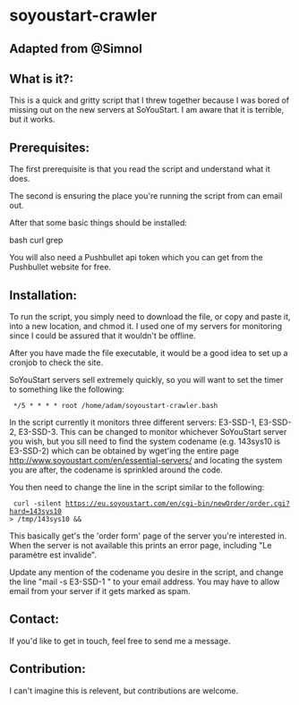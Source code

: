 soyoustart-crawler
==================

Adapted from @Simnol
--------------------

What is it?:
------------

This is a quick and gritty script that I threw together because I was bored of missing out on the new servers at SoYouStart. I am aware that it is terrible, but it works.

Prerequisites:
--------------

The first prerequisite is that you read the script and understand what it does.

The second is ensuring the place you're running the script from can email out.

After that some basic things should be installed:

bash
curl
grep

You will also need a Pushbullet api token which you can get from the Pushbullet website for free.

Installation:
-------------

To run the script, you simply need to download the file, or copy and paste it, into a new location, and chmod it. I used one of my servers for monitoring since I could be assured that it wouldn't be offline.

After you have made the file executable, it would be a good idea to set up a cronjob to check the site.

SoYouStart servers sell extremely quickly, so you will want to set the timer to something like the following:

<code> */5 * * * * root /home/adam/soyoustart-crawler.bash </code>

In the script currently it monitors three different servers: E3-SSD-1, E3-SSD-2, E3-SSD-3. This can be changed to monitor whichever SoYouStart server you wish, but you sill need to find the system codename (e.g. 143sys10 is E3-SSD-2) which can be obtained by wget'ing the entire page http://www.soyoustart.com/en/essential-servers/ and locating the system you are after, the codename is sprinkled around the code.

You then need to change the line in the script similar to the following:

<code> curl -silent https://eu.soyoustart.com/en/cgi-bin/newOrder/order.cgi?hard=143sys10 > /tmp/143sys10 && </code>

This basically get's the 'order form' page of the server you're interested in. When the server is not available this prints an error page, including "Le paramètre est invalide".

Update any mention of the codename you desire in the script, and change the line "mail -s E3-SSD-1 <Your Email>" to your email address. You may have to allow email from your server if it gets marked as spam.

Contact:
--------

If you'd like to get in touch, feel free to send me a message.

Contribution:
-------------

I can't imagine this is relevent, but contributions are welcome.
